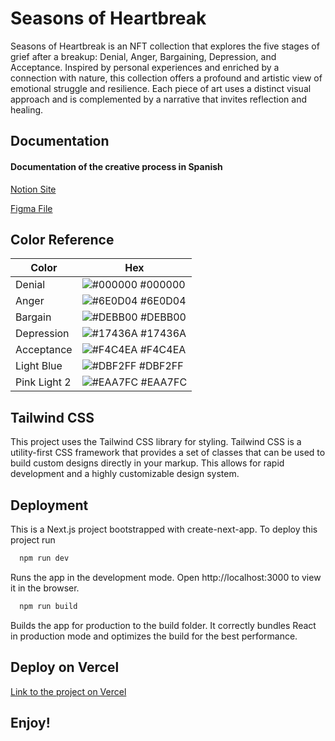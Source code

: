 # Seasons of Heartbreak

Seasons of Heartbreak is an NFT collection that explores the five stages of grief after a breakup: Denial, Anger, Bargaining, Depression, and Acceptance. Inspired by personal experiences and enriched by a connection with nature, this collection offers a profound and artistic view of emotional struggle and resilience. Each piece of art uses a distinct visual approach and is complemented by a narrative that invites reflection and healing.

## Documentation

#### Documentation of the creative process in Spanish

[Notion Site](https://micaorfali.notion.site/Seasons-of-Heartbreak-6bdd3038509340eab891298bda0c6cb7)

[Figma File](https://www.figma.com/design/jBKIyo5ojpg5mwujOHIHe0/NFT?node-id=0-1&t=Otn7FDjOGMkIPVkY-1)

## Color Reference

| Color        | Hex                                                              |
| ------------ | ---------------------------------------------------------------- |
| Denial       | ![#000000](https://via.placeholder.com/10/000000?text=+) #000000 |
| Anger        | ![#6E0D04](https://via.placeholder.com/10/6E0D04?text=+) #6E0D04 |
| Bargain      | ![#DEBB00](https://via.placeholder.com/10/DEBB00?text=+) #DEBB00 |
| Depression   | ![#17436A](https://via.placeholder.com/10/17436A?text=+) #17436A |
| Acceptance   | ![#F4C4EA](https://via.placeholder.com/10/F4C4EA?text=+) #F4C4EA |
| Light Blue   | ![#DBF2FF](https://via.placeholder.com/10/DBF2FF?text=+) #DBF2FF |
| Pink Light 2 | ![#EAA7FC](https://via.placeholder.com/10/EAA7FC?text=+) #EAA7FC |

## Tailwind CSS

This project uses the Tailwind CSS library for styling. Tailwind CSS is a utility-first CSS framework that provides a set of classes that can be used to build custom designs directly in your markup. This allows for rapid development and a highly customizable design system.

## Deployment

This is a Next.js project bootstrapped with create-next-app.
To deploy this project run

```bash
  npm run dev
```

Runs the app in the development mode.
Open http://localhost:3000 to view it in the browser.

```bash
  npm run build
```

Builds the app for production to the build folder.
It correctly bundles React in production mode and optimizes the build for the best performance.

## Deploy on Vercel

[Link to the project on Vercel](https://nft-soh.vercel.app/)

## Enjoy!
